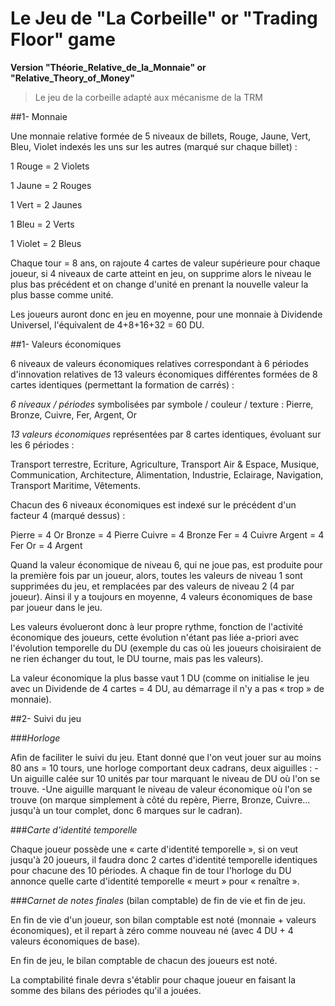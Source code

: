 # Le Jeu de "La Corbeille" or "Trading Floor" game
**Version "Théorie_Relative_de_la_Monnaie" or "Relative_Theory_of_Money"**

>Le jeu de la corbeille adapté aux mécanisme de la TRM


##1- Monnaie

Une monnaie relative formée de 5 niveaux de billets, Rouge, Jaune, Vert, Bleu, Violet indexés les uns sur les autres
(marqué sur chaque billet) :

1 Rouge = 2 Violets

1 Jaune = 2 Rouges

1 Vert = 2 Jaunes

1 Bleu = 2 Verts

1 Violet = 2 Bleus

Chaque tour = 8 ans, on rajoute 4 cartes de valeur supérieure pour chaque joueur, si 4 niveaux de carte atteint en jeu,
on supprime alors le niveau le plus bas précédent et on change d'unité en prenant la nouvelle valeur la plus basse comme unité.

Les joueurs auront donc en jeu en moyenne, pour une monnaie à Dividende Universel, l'équivalent de 4+8+16+32 = 60 DU.

##1- Valeurs économiques

6 niveaux de valeurs économiques relatives correspondant à 6 périodes d'innovation relatives de 13 valeurs économiques
différentes formées de 8 cartes identiques (permettant la formation de carrés) :

*6 niveaux / périodes* symbolisées par symbole / couleur / texture : Pierre, Bronze, Cuivre, Fer, Argent, Or

*13 valeurs économiques* représentées par 8 cartes identiques, évoluant sur les 6 périodes :

Transport terrestre, Ecriture, Agriculture, Transport Air & Espace, Musique, Communication, Architecture,
Alimentation, Industrie, Eclairage, Navigation, Transport Maritime, Vêtements.

Chacun des 6 niveaux économiques est indexé sur le précédent d'un facteur 4 (marqué dessus) :

Pierre = 4 Or
Bronze = 4 Pierre
Cuivre = 4 Bronze
Fer = 4 Cuivre
Argent = 4 Fer
Or = 4 Argent

Quand la valeur économique de niveau 6, qui ne joue pas, est produite pour la première fois par un joueur, alors,
toutes les valeurs de niveau 1 sont supprimées du jeu, et remplacées par des valeurs de niveau 2 (4 par joueur).
Ainsi il y a toujours en moyenne, 4 valeurs économiques de base par joueur dans le jeu.

Les valeurs évolueront donc à leur propre rythme, fonction de l'activité économique des joueurs, cette évolution
n'étant pas liée a-priori avec l'évolution temporelle du DU (exemple du cas où les joueurs choisiraient de ne rien
échanger du tout, le DU tourne, mais pas les valeurs).

La valeur économique la plus basse vaut 1 DU (comme on initialise le jeu avec un Dividende de 4 cartes = 4 DU, au
démarrage il n'y a pas « trop » de monnaie).

##2- Suivi du jeu

###*Horloge*

Afin de faciliter le suivi du jeu. Etant donné que l'on veut jouer sur au moins 80 ans = 10 tours, une horloge
comportant deux cadrans, deux aiguilles :
-Un aiguille calée sur 10 unités par tour marquant le niveau de DU où l'on se trouve.
-Une aiguille marquant le niveau de valeur économique où l'on se trouve (on marque simplement à côté du repère, Pierre,
Bronze, Cuivre... jusqu'à un tour complet, donc 6 marques sur le cadran).

###*Carte d'identité temporelle*

Chaque joueur possède une « carte d'identité temporelle », si on veut jusqu'à 20 joueurs, il faudra donc 2 cartes
d'identité temporelle identiques pour chacune des 10 périodes. A chaque fin de tour l'horloge du DU annonce quelle
carte d'identité temporelle « meurt » pour « renaître ».

###*Carnet de notes finales* (bilan comptable) de fin de vie et fin de jeu.

En fin de vie d'un joueur, son bilan comptable est noté (monnaie + valeurs économiques), et il repart à zéro
comme nouveau né (avec 4 DU + 4 valeurs économiques de base).

En fin de jeu, le bilan comptable de chacun des joueurs est noté.

La comptabilité finale devra s'établir pour chaque joueur en faisant la somme des bilans des périodes qu'il a jouées.
